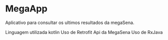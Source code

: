 # MegaApp
Aplicativo para consultar os ultimos resultados da megaSena. 

Linguagem utilizada kotlin
Uso de Retrofit
Api da MegaSena
Uso de RxJava
